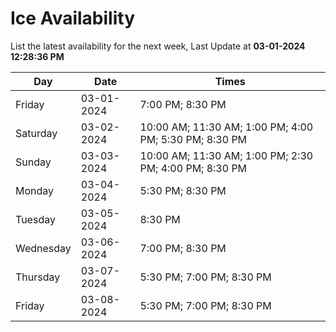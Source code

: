 # Ice Availability

List the latest availability for the next week, Last Update at **03-01-2024 12:28:36 PM**

| Day         | Date        | Times       |
| ----------- | ----------- | ----------- |
|Friday|03-01-2024|7:00 PM; 8:30 PM|
|Saturday|03-02-2024|10:00 AM; 11:30 AM; 1:00 PM; 4:00 PM; 5:30 PM; 8:30 PM|
|Sunday|03-03-2024|10:00 AM; 11:30 AM; 1:00 PM; 2:30 PM; 4:00 PM; 8:30 PM|
|Monday|03-04-2024|5:30 PM; 8:30 PM|
|Tuesday|03-05-2024|8:30 PM|
|Wednesday|03-06-2024|7:00 PM; 8:30 PM|
|Thursday|03-07-2024|5:30 PM; 7:00 PM; 8:30 PM|
|Friday|03-08-2024|5:30 PM; 7:00 PM; 8:30 PM|
